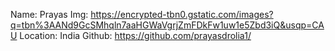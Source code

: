 Name: Prayas
Img: https://encrypted-tbn0.gstatic.com/images?q=tbn%3AANd9GcSMhqln7aaHGWaVgrjZmFDkFw1uw1e5Zbd3iQ&usqp=CAU
Location: India
Github: https://github.com/prayasdrolia1/
